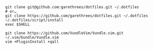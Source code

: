     git clone git@github.com:garethrees/dotfiles.git ~/.dotfiles
    # or…
    git clone https://github.com/garethrees/dotfiles.git ~/.dotfiles
    ~/.dotfiles/script/install
    exec $SHELL

    git clone https://github.com/VundleVim/Vundle.vim.git ~/.vim/bundle/Vundle.vim
    vim +PluginInstall +qall
